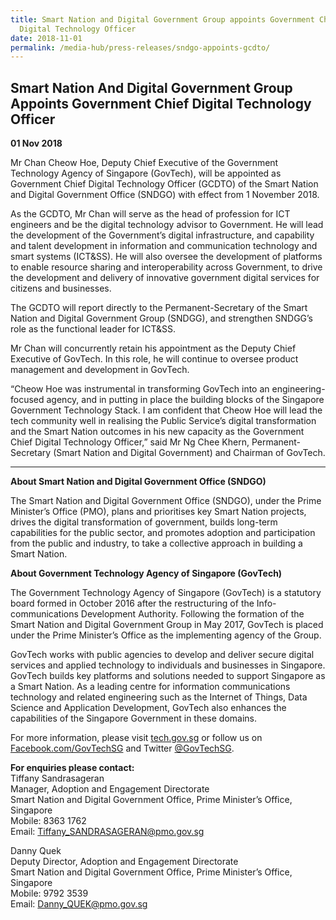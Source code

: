 ```yaml
---
title: Smart Nation and Digital Government Group appoints Government Chief
  Digital Technology Officer
date: 2018-11-01
permalink: /media-hub/press-releases/sndgo-appoints-gcdto/
---
```

## Smart Nation And Digital Government Group Appoints Government Chief Digital Technology Officer

**01 Nov 2018**

Mr Chan Cheow Hoe, Deputy Chief Executive of the Government Technology Agency of Singapore (GovTech), will be appointed as Government Chief Digital Technology Officer (GCDTO) of the Smart Nation and Digital Government Office (SNDGO) with effect from 1 November 2018.

As the GCDTO, Mr Chan will serve as the head of profession for ICT engineers and be the digital technology advisor to Government. He will lead the development of the Government’s digital infrastructure, and capability and talent development in information and communication technology and smart systems (ICT&SS). He will also oversee the development of platforms to enable resource sharing and interoperability across Government, to drive the development and delivery of innovative government digital services for citizens and businesses.

The GCDTO will report directly to the Permanent-Secretary of the Smart Nation and Digital Government Group (SNDGG), and strengthen SNDGG’s role as the functional leader for ICT&SS.

Mr Chan will concurrently retain his appointment as the Deputy Chief Executive of GovTech. In this role, he will continue to oversee product management and development in GovTech.

“Cheow Hoe was instrumental in transforming GovTech into an engineering-focused agency, and in putting in place the building blocks of the Singapore Government Technology Stack. I am confident that Cheow Hoe will lead the tech community well in realising the Public Service’s digital transformation and the Smart Nation outcomes in his new capacity as the Government Chief Digital Technology Officer,” said Mr Ng Chee Khern, Permanent-Secretary (Smart Nation and Digital Government) and Chairman of GovTech.

---

**About Smart Nation and Digital Government Office (SNDGO)**

The Smart Nation and Digital Government Office (SNDGO), under the Prime Minister’s Office (PMO), plans and prioritises key Smart Nation projects, drives the digital transformation of government, builds long-term capabilities for the public sector, and promotes adoption and participation from the public and industry, to take a collective approach in building a Smart Nation.

**About Government Technology Agency of Singapore (GovTech)**

The Government Technology Agency of Singapore (GovTech) is a statutory board formed in October 2016 after the restructuring of the Info-communications Development Authority. Following the formation of the Smart Nation and Digital Government Group in May 2017, GovTech is placed under the Prime Minister’s Office as the implementing agency of the Group.

GovTech works with public agencies to develop and deliver secure digital services and applied technology to individuals and businesses in Singapore. GovTech builds key platforms and solutions needed to support Singapore as a Smart Nation. As a leading centre for information communications technology and related engineering such as the Internet of Things, Data Science and Application Development, GovTech also enhances the capabilities of the Singapore Government in these domains.

For more information, please visit  [tech.gov.sg](https://www.tech.gov.sg/)  or follow us on [Facebook.com/GovTechSG](https://www.facebook.com/GovTechSG) and Twitter [@GovTechSG](https://twitter.com/govtechsg).

**For enquiries please contact:**<br>
Tiffany Sandrasageran<br>
Manager, Adoption and Engagement Directorate<br>
Smart Nation and Digital Government Office, Prime Minister’s Office, Singapore<br>
Mobile: 8363 1762<br>
Email: Tiffany_SANDRASAGERAN@pmo.gov.sg

Danny Quek<br>
Deputy Director, Adoption and Engagement Directorate<br>
Smart Nation and Digital Government Office, Prime Minister’s Office, Singapore<br>
Mobile: 9792 3539<br>
Email: Danny_QUEK@pmo.gov.sg